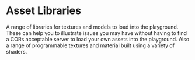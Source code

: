 # Asset Libraries
A range of libraries for textures and models to load into the playground. These can help you to illustrate issues you may have without having to find a CORs acceptable server to load your own assets into the playground. Also a range of programmable textures and material built using a variety of shaders.